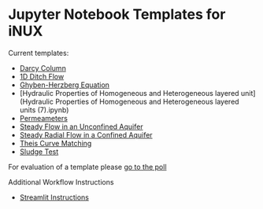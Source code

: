 # Jupyter Notebook Templates for iNUX

Current templates:
- [Darcy Column](Darcy_Column.ipynb)
- [1D Ditch Flow](Ditch_Flow.ipynb)
- [Ghyben-Herzberg Equation](Ghyben_Herzberg.ipynb)
- [Hydraulic Properties of Homogeneous and Heterogeneous layered unit](Hydraulic Properties of Homogeneous and Heterogeneous layered units (7).ipynb)
- [Permeameters](Permeameters.ipynb)
- [Steady Flow in an Unconfined Aquifer](https://github.com/legrabow/iNUX_development/blob/main/Steady%20Flow%20in%20an%20Unconfined%20Aquifer.ipynb)
- [Steady Radial Flow in a Confined Aquifer](SteadyRadialFlowCA.ipynb)
- [Theis Curve Matching](https://inux-project-theis-curve-matching-theisapp-pjiigc.streamlit.app/)
- [Sludge Test](https://inux-sludgetest.streamlit.app/)

For evaluation of a template please [go to the poll](https://forms.gle/DwPhVbcdGgkZB4af6)


Additional Workflow Instructions
- [Streamlit Instructions](https://github.com/iNUX-Project/Workflow_Instructions/blob/main/Streamlit_Instruction.ipynb)
  

